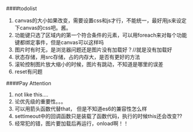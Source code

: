 ####todolist
1. canvas的大小如果改变，需要设置css和js才行，不能统一，最好用js来设定下canvas的css吧。酱。
2. 功能键只选了区域内的第一个符合条件的元素，可以用foreach来对每个功能键都绑定事件，但是canvas可以这样吗
3. 图片时有时无，是浏览器问题还是图片没有加载好？//就是没有加载好
4. 状态存储，用src存储，占的内存大，是否有更好的方法
5. 滚轮控制图片放大缩小的时候，图片有跳动，不知道是哪里的误差
6. reset有问题




####Pay Attention
1. not like this....
2. 论优先级的重要性。。。
3. 可以用箭头函数代替that， 但是不知道es6的兼容性怎么样
4. settimeout中的回调函数只是装载了函数代码，执行的时候this还会改变??
5. 经常犯的错，图片要加载后再运行，onload啊！！

